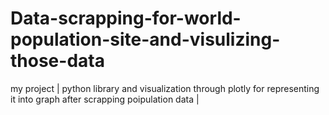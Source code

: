 # Data-scrapping-for-world-population-site-and-visulizing-those-data
my project | python library and visualization through plotly for representing it into graph after scrapping poipulation data |
